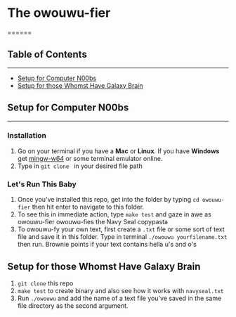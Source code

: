# The owouwu-fier
======

## Table of Contents
------
* [Setup for Computer N00bs](#setup-for-computer-n00bs)
* [Setup for those Whomst Have Galaxy Brain](#setup-for-those-whomst-have-galaxy-brain)

## Setup for Computer N00bs
------
### Installation
1. Go on your terminal if you have a **Mac** or **Linux**. If you have **Windows** get [mingw-w64](https://mingw-w64.org/doku.php) or some terminal emulator online.
2. Type in `git clone ` in your desired file path

### Let's Run This Baby
1. Once you've installed this repo, get into the folder by typing `cd owouwu-fier` then hit enter to navigate to this folder.
2. To see this in immediate action, type `make test` and gaze in awe as owouwu-fier owouwu-fies the Navy Seal copypasta
3. To owouwu-fy your own text, first create a `.txt` file or some sort of text file and save it in this folder. Type in terminal `./owouwu yourfilename.txt` then run. Brownie points if your text contains hella u's and o's

## Setup for those Whomst Have Galaxy Brain
1. `git clone` this repo
2. `make test` to create binary and also see how it works with `navyseal.txt`
3. Run `./owouwu` and add the name of a text file you've saved in the same file directory as the second argument.
